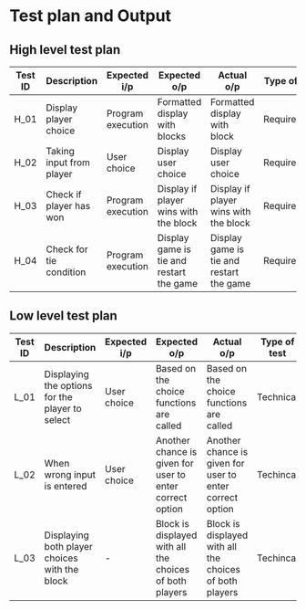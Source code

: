 # Test plan and Output
## High level test plan

|Test ID |Description |Expected i/p |Expected o/p |Actual o/p |Type of test|
|---------|-----------------|---------| --------|--------|-------|
|H_01 |Display player choice |Program execution |Formatted display with blocks |Formatted display with block|Requirement|
|H_02 | Taking input from player |User choice |Display user choice |Display user choice|Requirement|
|H_03 | Check if player has won |Program execution|Display if player wins with the block |Display if player wins with the block|Requirement|
|H_04 | Check for tie condition  |Program execution |Display game is tie and restart the game |Display game is tie and restart the game|Requirement|

## Low level test plan

|Test ID |Description |Expected i/p |Expected o/p |Actual o/p |Type of test|
|---------|-----------------|---------| --------|--------|-------|
|L_01 | Displaying the options for the player to select |User choice |Based on the choice functions are called |Based on the choice functions are called |Technical|
|L_02|When wrong input is entered |User choice |Another chance is given for user to enter correct option |Another chance is given for user to enter correct option  |Techincal|
|L_03 |Displaying both player choices with the block|- |Block is displayed with all the choices of both players |Block is displayed with all the choices of both players |Techincal|
